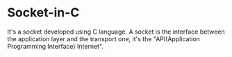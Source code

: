 # Socket-in-C
It's a socket developed using C language. A socket is the interface between the application layer and the transport one, it's the "API(Application Programming Interface) Internet".
